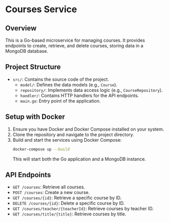 # Courses Service

## Overview
This is a Go-based microservice for managing courses. It provides endpoints to create, retrieve, and delete courses, storing data in a MongoDB database.

## Project Structure
- `src/`: Contains the source code of the project.
  - `model/`: Defines the data models (e.g., `Course`).
  - `repository/`: Implements data access logic (e.g., `CourseRepository`).
  - `handler/`: Contains HTTP handlers for the API endpoints.
  - `main.go`: Entry point of the application.

## Setup with Docker
1. Ensure you have Docker and Docker Compose installed on your system.
2. Clone the repository and navigate to the project directory.
3. Build and start the services using Docker Compose:
   ```bash
   docker-compose up --build
   ```
   This will start both the Go application and a MongoDB instance.

## API Endpoints
- `GET /courses`: Retrieve all courses.
- `POST /courses`: Create a new course.
- `GET /courses/{id}`: Retrieve a specific course by ID.
- `DELETE /courses/{id}`: Delete a specific course by ID.
- `GET /courses/teacher/{teacherId}`: Retrieve courses by teacher ID.
- `GET /courses/title/{title}`: Retrieve courses by title.
